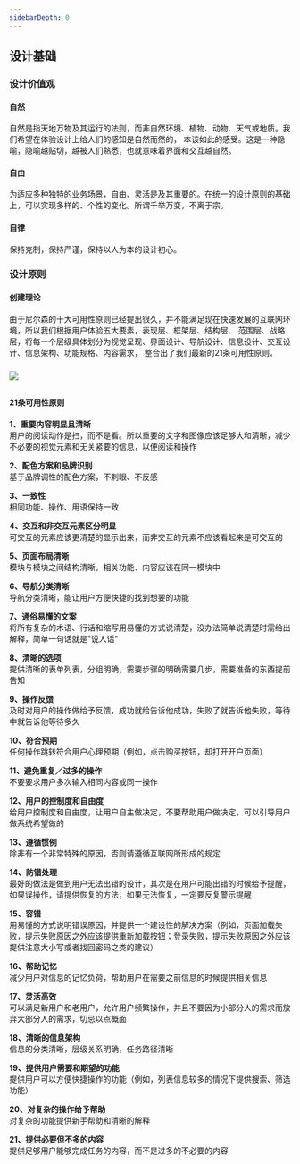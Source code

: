 ```yaml
---
sidebarDepth: 0
---
```

## 设计基础
### 设计价值观
#### 自然
自然是指天地万物及其运行的法则，而非自然环境、植物、动物、天气或地质。我们希望在体验设计上给人们的感知是自然而然的，
本该如此的感受。这是一种隐喻，隐喻越贴切，越被人们熟悉，也就意味着界面和交互越自然。

#### 自由
为适应多种独特的业务场景，自由、灵活是及其重要的。在统一的设计原则的基础上，可以实现多样的、个性的变化。所谓千举万变，不离于宗。

#### 自律
保持克制，保持严谨，保持以人为本的设计初心。

### 设计原则
#### 创建理论
由于尼尔森的十大可用性原则已经提出很久，并不能满足现在快速发展的互联网环境，所以我们根据用户体验五大要素，表现层、框架层、结构层、
范围层、战略层，将每一个层级具体划分为视觉呈现、界面设计、导航设计、信息设计、交互设计、信息架构、功能规格、内容需求，
整合出了我们最新的21条可用性原则。

<img src='../.vuepress/public/images/ui-design-base.svg' style="margin: 10px 0;" />

#### 21条可用性原则
**1、重要内容明显且清晰**	                 
用户的阅读动作是扫，而不是看。所以重要的文字和图像应该足够大和清晰，减少不必要的视觉元素和无关紧要的信息，以便阅读和操作

**2、配色方案和品牌识别**                     
基于品牌调性的配色方案，不刺眼、不反感

**3、一致性**                       
相同功能、操作、用语保持一致

**4、交互和非交互元素区分明显**                      
可交互的元素应该更清楚的显示出来，而非交互的元素不应该看起来是可交互的

**5、页面布局清晰**                
模块与模块之间结构清晰，相关功能、内容应该在同一模块中

**6、导航分类清晰**                 
导航分类清晰，能让用户方便快捷的找到想要的功能

**7、通俗易懂的文案**                
将所有复杂的术语、行话和缩写用易懂的方式说清楚，没办法简单说清楚时需给出解释，简单一句话就是"说人话"

**8、清晰的选项**                     
提供清晰的表单列表，分组明确，需要步骤的明确需要几步，需要准备的东西提前告知

**9、操作反馈**                 
及时对用户的操作做给予反馈，成功就给告诉他成功，失败了就告诉他失败，等待中就告诉他等待多久

**10、符合预期**             
任何操作跳转符合用户心理预期（例如，点击购买按钮，却打开开户页面）

**11、避免重复／过多的操作**               
不要要求用户多次输入相同内容或同一操作

**12、用户的控制度和自由度**                   
给用户控制度和自由度，让用户自主做决定，不要帮助用户做决定，可以引导用户做系统希望做的

**13、遵循惯例**                       
除非有一个非常特殊的原因，否则请遵循互联网所形成的规定

**14、防错处理**                 
最好的做法是做到用户无法出错的设计，其次是在用户可能出错的时候给予提醒，如果误操作，请提供恢复的方法，如果无法恢复，一定要反复警示提醒

**15、容错**                    
用易懂的方式说明错误原因，并提供一个建设性的解决方案（例如，页面加载失败，提示失败原因之外应该提供重新加载按钮；登录失败，提示失败原因之外应该提供注意大小写或者找回密码之类的建议）

**16、帮助记忆**                   
减少用户对信息的记忆负荷，帮助用户在需要之前信息的时候提供相关信息

**17、灵活高效**           
可以满足新用户和老用户，允许用户频繁操作，并且不要因为小部分人的需求而放弃大部分人的需求，切忌以点概面

**18、清晰的信息架构**                  
信息的分类清晰，层级关系明确，任务路径清晰

**19、提供用户需要和期望的功能**              
提供用户可以方便快捷操作的功能（例如，列表信息较多的情况下提供搜索、筛选功能）

**20、对复杂的操作给予帮助**                 
对复杂的功能提供新手帮助和清晰的解释

**21、提供必要但不多的内容**                 
提供足够用户能够完成任务的内容，而不是过多的不必要的内容


